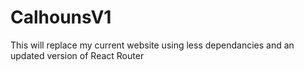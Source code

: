 # CalhounsV1
This will replace my current website using less dependancies and an updated version of React Router

